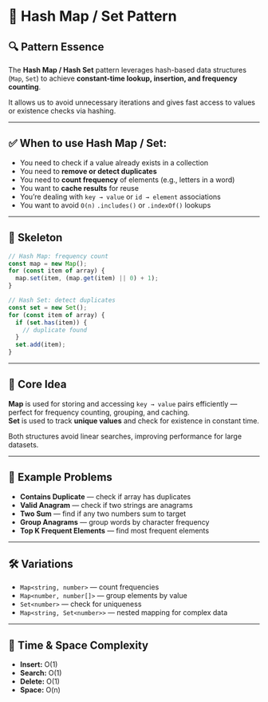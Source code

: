 # 🧩 Hash Map / Set Pattern

## 🔍 Pattern Essence

The **Hash Map / Hash Set** pattern leverages hash-based data structures (`Map`, `Set`) to achieve **constant-time lookup, insertion, and frequency counting**.

It allows us to avoid unnecessary iterations and gives fast access to values or existence checks via hashing.

---

## ✅ When to use Hash Map / Set:

- You need to check if a value already exists in a collection
- You need to **remove or detect duplicates**
- You need to **count frequency** of elements (e.g., letters in a word)
- You want to **cache results** for reuse
- You’re dealing with `key → value` or `id → element` associations
- You want to avoid `O(n)` `.includes()` or `.indexOf()` lookups

---

## 🔧 Skeleton

```ts
// Hash Map: frequency count
const map = new Map();
for (const item of array) {
  map.set(item, (map.get(item) || 0) + 1);
}

// Hash Set: detect duplicates
const set = new Set();
for (const item of array) {
  if (set.has(item)) {
    // duplicate found
  }
  set.add(item);
}
```

---

## 🧠 Core Idea

**Map** is used for storing and accessing `key → value` pairs efficiently — perfect for frequency counting, grouping, and caching.  
**Set** is used to track **unique values** and check for existence in constant time.

Both structures avoid linear searches, improving performance for large datasets.

---

## 📌 Example Problems

- **Contains Duplicate** — check if array has duplicates
- **Valid Anagram** — check if two strings are anagrams
- **Two Sum** — find if any two numbers sum to target
- **Group Anagrams** — group words by character frequency
- **Top K Frequent Elements** — find most frequent elements

---

## 🛠 Variations

- `Map<string, number>` — count frequencies
- `Map<number, number[]>` — group elements by value
- `Set<number>` — check for uniqueness
- `Map<string, Set<number>>` — nested mapping for complex data

---

## 🧪 Time & Space Complexity

- **Insert:** O(1)
- **Search:** O(1)
- **Delete:** O(1)
- **Space:** O(n)
